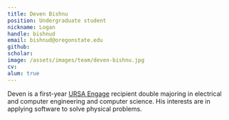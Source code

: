 ```yaml
---
title: Deven Bishnu
position: Undergraduate student
nickname: Logan
handle: bishnud
email: bishnud@oregonstate.edu
github:
scholar:
image: /assets/images/team/deven-bishnu.jpg
cv:
alum: true
---
```


Deven is a first-year [URSA Engage] recipient double majoring in electrical and computer engineering and computer science. His interests are in applying software to solve physical problems.


[Quarter 6, Linh Trung Ward, Thu Duc District, Ho Chi Minh City]: http://oregonstate.edu/
[Room A108, Block A, University of Information Technology, VNU-HCM]: http://mime.oregonstate.edu
[URSA Engage]: http://undergraduate.oregonstate.edu/research/funding-opportunities/ursa-engage
